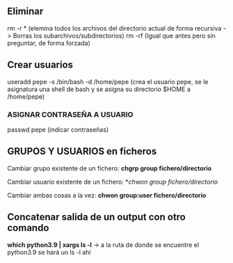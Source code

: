 ## Eliminar

rm -r * (elemina todos los archivos del directorio actual de forma recursiva -> Borras los subarchivos/subdirectorios)
rm -rf (Igual que antes pero sin preguntar, de forma forzada)

## Crear usuarios

useradd pepe -s /bin/bash -d /home/pepe (crea el usuario pepe, se le asignatura una shell de bash y se asigna su directorio $HOME a /home/pepe)

### ASIGNAR CONTRASEÑA A USUARIO
passwd pepe (indicar contraseñas)


## GRUPOS Y USUARIOS en ficheros


Cambiar grupo existente de un fichero:
**chgrp group fichero/directorio**

Cambiar usuario existente de un fichero:
**chwon group fichero/directorio*

Cambiar ambas cosas a la vez:
**chwon group:user fichero/directorio**

## Concatenar salida de un output con otro comando

**which python3.9 | xargs ls -l** -> a la ruta de donde se encuentre el python3.9 se hará un ls -l ahí

